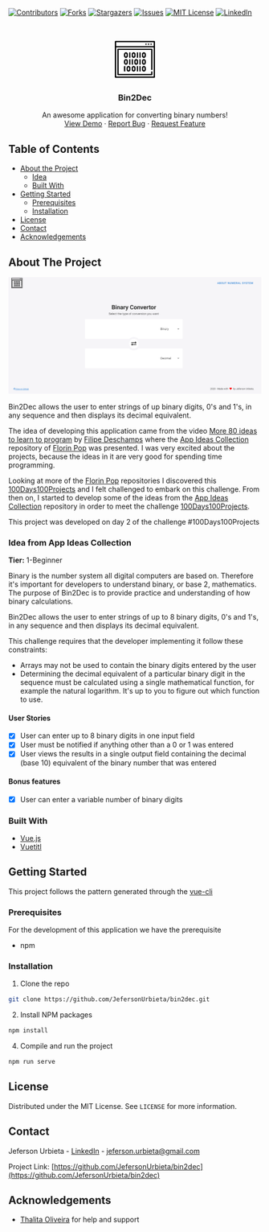 <!-- PROJECT SHIELDS -->
<!--
*** I'm using markdown "reference style" links for readability.
*** Reference links are enclosed in brackets [ ] instead of parentheses ( ).
*** See the bottom of this document for the declaration of the reference variables
*** for contributors-url, forks-url, etc. This is an optional, concise syntax you may use.
*** https://www.markdownguide.org/basic-syntax/#reference-style-links
-->
[![Contributors][contributors-shield]][contributors-url]
[![Forks][forks-shield]][forks-url]
[![Stargazers][stars-shield]][stars-url]
[![Issues][issues-shield]][issues-url]
[![MIT License][license-shield]][license-url]
[![LinkedIn][linkedin-shield]][linkedin-url]


<!-- PROJECT LOGO -->
<br />
<p align="center">
  <a href="https://github.com/JefersonUrbieta/bin2dec">
    <img src="images/logo.svg" alt="Logo" width="80" height="80">
  </a>

  <h3 align="center">Bin2Dec</h3>

  <p align="center">
    An awesome application for converting binary numbers!
    <br />
    <a href="https://jefersonurbieta.github.io/bin2dec">View Demo</a>
    ·
    <a href="https://github.com/JefersonUrbieta/bin2dec/issues">Report Bug</a>
    ·
    <a href="https://github.com/JefersonUrbieta/bin2dec/issues">Request Feature</a>
  </p>
</p>

<!-- TABLE OF CONTENTS -->
## Table of Contents

* [About the Project](#about-the-project)
  * [Idea](#idea-from-app-ideas-collection)
  * [Built With](#built-with)
* [Getting Started](#getting-started)
  * [Prerequisites](#prerequisites)
  * [Installation](#installation)
* [License](#license)
* [Contact](#contact)
* [Acknowledgements](#acknowledgements)

<!-- ABOUT THE PROJECT -->
## About The Project

[![Product Name Screen Shot][product-screenshot]][demo-url]

Bin2Dec allows the user to enter strings of up binary digits, 0's and 1's, in any sequence and then displays its decimal equivalent.

The idea of developing this application came from the video [More 80 ideas to learn to program](https://www.youtube.com/watch?v=H4CCPaYLTWg&t) by [Filipe Deschamps](https://www.youtube.com/channel/UCU5JicSrEM5A63jkJ2QvGYw) where the [App Ideas Collection](https://github.com/florinpop17/app-ideas) repository of [Florin Pop](https://github.com/florinpop17) was presented. 
I was very excited about the projects, because the ideas in it are very good for spending time programming.

Looking at more of the [Florin Pop](https://github.com/florinpop17) repositories I discovered this [100Days100Projects](https://github.com/florinpop17/100Days100Projects) and I felt challenged to embark on this challenge.
From then on, I started to develop some of the ideas from the [App Ideas Collection](https://github.com/florinpop17/app-ideas) repository in order to meet the challenge [100Days100Projects](https://github.com/florinpop17/100Days100Projects).

This project was developed on day 2 of the challenge #100Days100Projects

### Idea from App Ideas Collection

**Tier:** 1-Beginner

Binary is the number system all digital computers are based on.
Therefore it's important for developers to understand binary, or base 2,
mathematics. The purpose of Bin2Dec is to provide practice and
understanding of how binary calculations.

Bin2Dec allows the user to enter strings of up to 8 binary digits, 0's
and 1's, in any sequence and then displays its decimal equivalent.

This challenge requires that the developer implementing it follow these
constraints:

-   Arrays may not be used to contain the binary digits entered by the user
-   Determining the decimal equivalent of a particular binary digit in the
    sequence must be calculated using a single mathematical function, for
    example the natural logarithm. It's up to you to figure out which function
    to use.

#### User Stories

-   [x] User can enter up to 8 binary digits in one input field
-   [x] User must be notified if anything other than a 0 or 1 was entered
-   [x] User views the results in a single output field containing the decimal (base 10) equivalent of the binary number that was entered

#### Bonus features

-   [x] User can enter a variable number of binary digits

### Built With
* [Vue.js](https://vuejs.org)
* [Vuetitl](https://vuetifyjs.com)

<!-- GETTING STARTED -->
## Getting Started

This project follows the pattern generated through the [vue-cli](https://cli.vuejs.org)

### Prerequisites

For the development of this application we have the prerequisite
* npm

### Installation

1. Clone the repo
```sh
git clone https://github.com/JefersonUrbieta/bin2dec.git
```
2. Install NPM packages
```sh
npm install
```
4. Compile and run the project
```sh
npm run serve
```

<!-- LICENSE -->
## License

Distributed under the MIT License. See `LICENSE` for more information.

<!-- CONTACT -->
## Contact

Jeferson Urbieta - [LinkedIn](https://www.linkedin.com/in/jefersonurbieta) - jeferson.urbieta@gmail.com

Project Link: [https://github.com/JefersonUrbieta/bin2dec](https://github.com/JefersonUrbieta/bin2dec)

<!-- ACKNOWLEDGEMENTS -->
## Acknowledgements
* [Thalita Oliveira](https://github.com/thalita12) for help and support

<!-- MARKDOWN LINKS & IMAGES -->
<!-- https://www.markdownguide.org/basic-syntax/#reference-style-links -->
[contributors-shield]: https://img.shields.io/github/contributors/JefersonUrbieta/bin2dec.svg?style=flat-square
[contributors-url]: https://github.com/JefersonUrbieta/bin2dec/graphs/contributors
[forks-shield]: https://img.shields.io/github/forks/JefersonUrbieta/bin2dec.svg?style=flat-square
[forks-url]: https://github.com/JefersonUrbieta/bin2dec/network/members
[stars-shield]: https://img.shields.io/github/stars/JefersonUrbieta/bin2dec.svg?style=flat-square
[stars-url]: https://github.com/JefersonUrbieta/bin2dec/stargazers
[issues-shield]: https://img.shields.io/github/issues/JefersonUrbieta/bin2dec.svg?style=flat-square
[issues-url]: https://github.com/JefersonUrbieta/bin2dec/issues
[license-shield]: https://img.shields.io/github/license/JefersonUrbieta/bin2dec.svg?style=flat-square
[license-url]: https://github.com/JefersonUrbieta/bin2dec/blob/master/LICENSE.txt
[linkedin-shield]: https://img.shields.io/badge/-LinkedIn-black.svg?style=flat-square&logo=linkedin&colorB=555
[linkedin-url]: https://www.linkedin.com/in/jefersonurbieta
[demo-url]: https://jefersonurbieta.github.io/bin2dec
[product-screenshot]: images/screenshot.png
